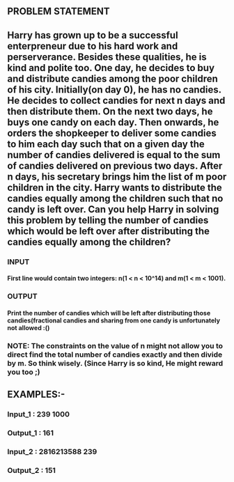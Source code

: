 ## PROBLEM STATEMENT

## Harry has grown up to be a successful enterpreneur due to his hard work and perserverance. Besides these qualities, he is kind and polite too. One day, he decides to buy and distribute candies among the poor children of his city. Initially(on day 0), he has no candies. He decides to collect candies for next n days and then distribute them. On the next two days, he buys one candy on each day. Then onwards, he orders the shopkeeper to deliver some candies to him each day such that on a given day the number of candies delivered is equal to the sum of candies delivered on previous two days. After n days, his secretary brings him the list of m poor children in the city. Harry wants to distribute the candies equally among the children such that no candy is left over. Can you help Harry in solving this problem by telling the number of candies which would be left over after distributing the candies equally among the children?

### INPUT
#### First line would contain two integers: n(1 < n < 10^14) and m(1 < m < 1001).

### OUTPUT
#### Print the number of candies which will be left after distributing those candies(fractional candies and sharing from one candy is unfortunately not allowed :()

### NOTE: The constraints on the value of n might not allow you to direct find the total number of candies exactly and then divide by m. So think wisely. (Since Harry is so kind, He might reward you too ;)

## EXAMPLES:-

### Input_1 : 239 1000
### Output_1 : 161
### Input_2 : 2816213588 239
### Output_2 : 151










